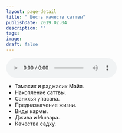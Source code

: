 ```yaml
---
layout: page-detail
title: " Шесть качеств саттвы"
publishDate: 2019.02.04
description: ""
tags:
image:
draft: false
---
```


<audio title="2019.02.04 -  Шесть качеств саттвы.mp3" src="/upload/iblock/e92/e92e5f941f82ae114a628afeaf0c1101.mp3" controls=""></audio>

* Тамасик и раджасик Майя.
* Накопление саттвы.
* Санкхья упасана.
* Предназначение жизни.
* Виды кармы.
* Джива и Ишвара.
* Качества садху.

  
